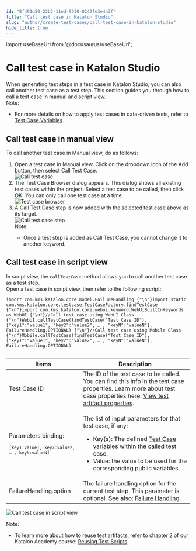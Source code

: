 ```yaml
---
id: "8f491d50-22b2-11ed-9930-0242fe3e4a3f"
title: "Call test case in Katalon Studio"
slug: "author/create-test-cases/call-test-case-in-katalon-studio"
hide_title: true
---
```

import useBaseUrl from '@docusaurus/useBaseUrl';


# <a id="concept-5529" class="anchor_top_offset"/><a id="ariaid-title1" class="anchor_top_offset"/>Call test case in <span xmlns="http://www.w3.org/1999/xhtml" className="ph">Katalon Studio</span> 

<div xmlns="http://www.w3.org/1999/xhtml" className="p">When generating test steps in a test case in <span className="ph">Katalon Studio</span>, you can also call another test case as a test step. This section guides you through how to call a test case in manual and script view.<div className="note note note_note"><span className="note__title">Note:</span> <ul className="ul"><li className="li"><p className="p">For more details on how to apply test cases in data-driven tests, refer to <a className="xref" href="#">Test Case Variables</a>.</p></li></ul></div></div>

## <a id="task-6797" class="anchor_top_offset"/>Call test case in  manual view

<section xmlns="http://www.w3.org/1999/xhtml" className="section context"><p className="p">To call another test case in <span className="ph uicontrol">Manual</span> view, do as follows:</p></section> 
<ol xmlns="http://www.w3.org/1999/xhtml" className="ol steps"><li className="li step stepexpand"><span className="ph cmd">Open a test case in <span className="ph uicontrol">Manual</span> view. Click on the dropdown icon of the <span className="ph uicontrol">Add</span> button, then select <span className="ph uicontrol">Call Test Case</span>.</span><div className="itemgroup info"><img className="image" width={500} src={useBaseUrl("/8f4796b0-22b2-11ed-9930-0242fe3e4a3f.png")} alt="Call test case" /></div></li><li className="li step stepexpand"><span className="ph cmd">The <span className="ph uicontrol">Test Case Browser</span> dialog appears. This dialog shows all existing test cases within the project. Select a test case to be called, then click <span className="ph uicontrol">OK</span>. You can only call one test case at a time.</span><div className="itemgroup info"><img className="image" width={500} src={useBaseUrl("/8f468540-22b2-11ed-9930-0242fe3e4a3f.png")} alt="Test case browser" /></div></li><li className="li step stepexpand"><span className="ph cmd">A <span className="ph uicontrol">Call Test Case</span>&nbsp;step is now added with the selected test case above as its target.</span><div className="itemgroup info"><img className="image" width={600} src={useBaseUrl("/8f45c1f0-22b2-11ed-9930-0242fe3e4a3f.png")} alt="Call test case step" /><div className="note note note_note"><span className="note__title">Note:</span> <ul className="ul"><li className="li">Once a test step is added as <span className="ph uicontrol">Call Test Case</span>, you cannot change it to another keyword.</li></ul></div></div></li></ol> 

## <a id="task-5943" class="anchor_top_offset"/>Call test case in  script view

<section xmlns="http://www.w3.org/1999/xhtml" className="section context">In script view, the <code className="ph codeph">callTestCase</code> method allows you to call another test case as a test step.</section> 
<div xmlns="http://www.w3.org/1999/xhtml" className="li step p"><span className="ph cmd">Open a test case in script view, then refer to the following script:</span><div className="itemgroup stepxmp">
    <pre className="pre codeblock"><code>import com.kms.katalon.core.model.FailureHandling {"\n"}import static com.kms.katalon.core.testcase.TestCaseFactory.findTestCase {"\n"}import com.kms.katalon.core.webui.keyword.WebUiBuiltInKeywords as WebUI {"\n"}//Call test case using WebUI Class {"\n"}WebUI.callTestCase(findTestCase("Test Case ID"), ["key1":"value1", "key2":"value2", … , "keyN":"valueN"], FailureHandling.OPTIONAL) {"\n"}//Call test case using Mobile Class {"\n"}Mobile.callTestCase(findTestCase("Test Case ID"), ["key1":"value1", "key2":"value2", … , "keyN":"valueN"], FailureHandling.OPTIONAL)</code></pre>
  </div><div className="itemgroup info"><table className="table"><caption /><colgroup><col /><col /></colgroup><thead className="thead"><tr className><th className="entry anchor_top_offset" id="task-5943__entry__1">Items</th><th className="entry anchor_top_offset" id="task-5943__entry__2">Description</th></tr></thead><tbody className="tbody"><tr className><td className="entry" headers="task-5943__entry__1 task-5943__entry__2 ">Test Case ID</td><td className="entry" headers="task-5943__entry__1 task-5943__entry__2 ">The ID of the test case to be called. You can find this info in the test case properties. Learn more about test case properties here: <a className="xref" href="/docs/organize/manage-workspace/search-test-cases-in-katalon-studio#task-5205">View test artifact properties</a>.</td></tr><tr className><td className="entry" headers="task-5943__entry__1 task-5943__entry__2 "><p className="p">Parameters binding:</p>
            <pre className="pre codeblock"><code><code className="ph codeph">[key1:value1, key2:value2, … , keyN:valueN]</code></code></pre></td><td className="entry" headers="task-5943__entry__1 task-5943__entry__2 "><p className="p">The list of input parameters for that test case, if any:</p>
            <ul className="ul"><li className="li">Key(s): The defined <a className="xref" href="#">Test Case variables</a> within the called test case.</li><li className="li">Value: the value to be used for the corresponding public variables.</li></ul></td></tr><tr className><td className="entry" headers="task-5943__entry__1 task-5943__entry__2 ">FailureHandling.option</td><td className="entry" headers="task-5943__entry__1 task-5943__entry__2 ">The failure handling option for the current test step. This parameter is optional. See also: <a className="xref" href="/docs/maintain/configure-failure-handling-settings-in-katalon-studio">Failure Handling</a>.</td></tr></tbody></table></div><div className="itemgroup stepxmp"><p className="p"><img className="image" width={700} src={useBaseUrl("/8f488110-22b2-11ed-9930-0242fe3e4a3f.png")} alt="Call test case in script view" /></p></div><div className="itemgroup info"><div className="note note note_note"><span className="note__title">Note:</span> <ul className="ul"><li className="li"><p className="p">To learn more about how to reuse test artifacts, refer to chapter 2 of our <span className="ph">Katalon Academy</span> course: <a className="xref j-external-link" href="https://academy.katalon.com/courses/test-execution-management/?utm_source=kat_docs&utm_medium=call_test_case" target="_blank">Reusing Test Scripts</a>. </p></li></ul></div></div></div>
